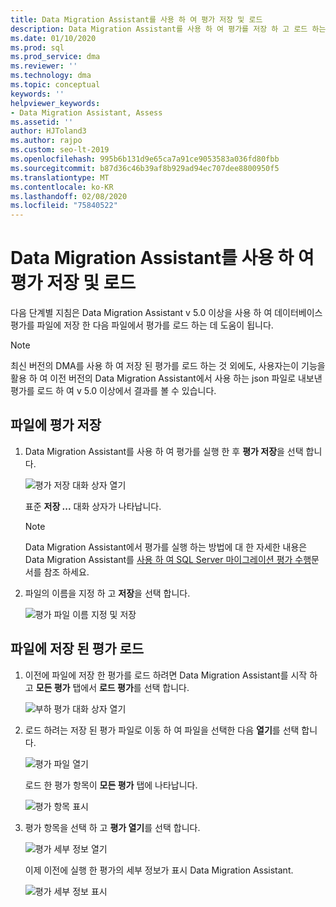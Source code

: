 ```yaml
---
title: Data Migration Assistant를 사용 하 여 평가 저장 및 로드
description: Data Migration Assistant를 사용 하 여 평가를 저장 하 고 로드 하는 방법을 알아봅니다.
ms.date: 01/10/2020
ms.prod: sql
ms.prod_service: dma
ms.reviewer: ''
ms.technology: dma
ms.topic: conceptual
keywords: ''
helpviewer_keywords:
- Data Migration Assistant, Assess
ms.assetid: ''
author: HJToland3
ms.author: rajpo
ms.custom: seo-lt-2019
ms.openlocfilehash: 995b6b131d9e65ca7a91ce9053583a036fd80fbb
ms.sourcegitcommit: b87d36c46b39af8b929ad94ec707dee8800950f5
ms.translationtype: MT
ms.contentlocale: ko-KR
ms.lasthandoff: 02/08/2020
ms.locfileid: "75840522"
---
```

# <a name="save-and-load-assessments-with-data-migration-assistant"></a>Data Migration Assistant를 사용 하 여 평가 저장 및 로드

다음 단계별 지침은 Data Migration Assistant v 5.0 이상을 사용 하 여 데이터베이스 평가를 파일에 저장 한 다음 파일에서 평가를 로드 하는 데 도움이 됩니다.

> [!NOTE]
> 최신 버전의 DMA를 사용 하 여 저장 된 평가를 로드 하는 것 외에도, 사용자는이 기능을 활용 하 여 이전 버전의 Data Migration Assistant에서 사용 하는 json 파일로 내보낸 평가를 로드 하 여 v 5.0 이상에서 결과를 볼 수 있습니다.

## <a name="saving-an-assessment-to-a-file"></a>파일에 평가 저장

1. Data Migration Assistant를 사용 하 여 평가를 실행 한 후 **평가 저장**을 선택 합니다.

   ![평가 저장 대화 상자 열기](../dma/media/dma-save-load-assessments/dma-open-save-dialog.png)

   표준 **저장 ...** 대화 상자가 나타납니다.

   > [!NOTE]
   > Data Migration Assistant에서 평가를 실행 하는 방법에 대 한 자세한 내용은 Data Migration Assistant를 [사용 하 여 SQL Server 마이그레이션 평가 수행](../dma/dma-assesssqlonprem.md)문서를 참조 하세요.

2. 파일의 이름을 지정 하 고 **저장**을 선택 합니다.

   ![평가 파일 이름 지정 및 저장](../dma/media/dma-save-load-assessments/dma-name-save-assessment.png)

## <a name="loading-an-assessment-saved-to-a-file"></a>파일에 저장 된 평가 로드

1. 이전에 파일에 저장 한 평가를 로드 하려면 Data Migration Assistant를 시작 하 고 **모든 평가** 탭에서 **로드 평가**를 선택 합니다.

   ![부하 평가 대화 상자 열기](../dma/media/dma-save-load-assessments/dma-open-load-dialog.png)

2. 로드 하려는 저장 된 평가 파일로 이동 하 여 파일을 선택한 다음 **열기**를 선택 합니다.

   ![평가 파일 열기](../dma/media/dma-save-load-assessments/dma-open-assessment.png)

   로드 한 평가 항목이 **모든 평가** 탭에 나타납니다.

   ![평가 항목 표시](../dma/media/dma-save-load-assessments/dma-display-assessment-entry.png)

3. 평가 항목을 선택 하 고 **평가 열기**를 선택 합니다.

   ![평가 세부 정보 열기](../dma/media/dma-save-load-assessments/dma-open-assessment-detail.png)

   이제 이전에 실행 한 평가의 세부 정보가 표시 Data Migration Assistant.

   ![평가 세부 정보 표시](../dma/media/dma-save-load-assessments/dma-display-assessment-detail.png)

